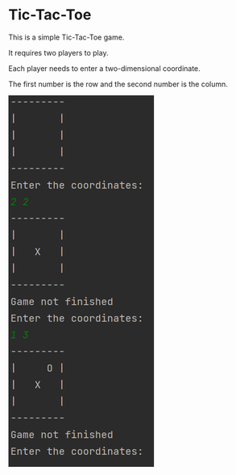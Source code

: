 # Tic-Tac-Toe
This is a simple Tic-Tac-Toe game.

It requires two players to play.

Each player needs to enter a two-dimensional coordinate.

The first number is the row and the second number is the column.

![img.png](img.png)
